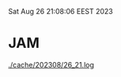 Sat Aug 26 21:08:06 EEST 2023
# JAM
<a href='./cache/202308/26_21.log'>./cache/202308/26_21.log</a>
